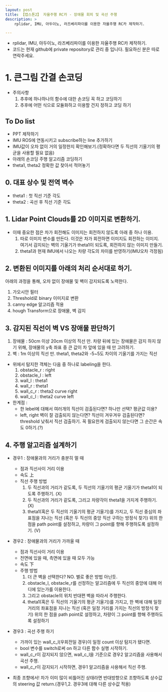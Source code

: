 ```yaml
---
layout: post
title: 【캡스톤2】 자율주행 RC카 - 장애물 회피 및 곡선 주행
description: >  
    rplidar, IMU, 아두이노, 라즈베리파이를 이용한 자율주행 RC카 제작하기.

---
```


- rplidar, IMU, 아두이노, 라즈베리파이를 이용한 자율주행 RC카 제작하기.
- 코드는 현재 github에 private repository로 관리 중 입니다. 필요하신 분은 따로 연락주세요.

# 1. 큰그림 간결 손코딩
- 주의사항
   1. 추후에 하나하나의 함수에 대한 손코딩 꼭 하고 코딩하기
   2. 추후에 어떤 식으로 모듈화하고 이용할 건지 정하고 코딩 하기

## To Do list
- PPT 제작하기
- IMU ROS에 연동시키고 subscribe하는 line 추가하기
- IMU값이 오차 없이 거의 일정한지 확인해보기.(정확하다면 두 직선의 기울기의 평균을 사용할 필요 없음)
- 아래의 손코딩 주행 알고리즘 코딩하기
- theta1, theta2 정확한 값 찾아서 적어놓기

## 0. 대표 상수 및 전역 벽수
- theta1 : 첫 직선 기준 각도
- theta2 : 곡선 후 직선 기준 각도

## 1. Lidar Point Clouds를 2D 이미지로 변환하기. 
- 이때 중요한 점은 차가 회전해도 이미지는 회전하지 않도록 아래 중 하나 이용.
    1. 따로 이미지 변수를 만든다. 이것은 차가 회전하면 이미지도 회전하는 이미지. 여기서 감지되는 벽의 기울기가 theta1이 되도록, 회전하지 않는 이미지 만들기.
    2. theta1과 현재 IMU에서 나오는 차량 각도의 차이를 반영하기(IMU오차 걱정됨)

## 2. 변환된 이미지를 아래의 처리 순서대로 하기.  
아래의 과정을 통해, 오차 없이 장애물 및 벽이 감지되도록 노력한다. 
1. 가오시안 필터
2. Threshold로 binary 이미지로 변환
3. canny edge 알고리즘 적용
4. hough Transform으로 장애물, 벽 감지
    
## 3. 감지된 직선이 벽 VS 장애물 판단하기
1. 장애물 : 50cm 이상 20cm 이상의 직선 만. 차량 뒤에 있는 장애물은 감지 하지 않기 위해, 장애물의 y축 좌표 중 큰 값이 차 앞에 있을 때 만 고려하기.
2. 벽 : 1m 이상의 직선 만. theta1, theta2와 -5~5도 차이의 기울기를 가지는 직선
- 위에서 탐지한 객체는 다음 중 하나로 labeling을 한다.   
    1. obstacle_r : right
    2. obstacle_l : left
    3. wall_l : theta1
    4. wall_r : theta1
    5. wall_c_r : theta2 curve right
    6. wall_c_l : theta2 curve left
- 한계점 : 
    - 한 lebel에 대해서 여러개의 직선이 검출된다면? 하나만 선택? 평균값 이용?
    - left, right 벽이 잘 검출되지 않는다면? 직선이 겨우겨우 검출된다면? threshold 낮춰서 직선 검출하기. 꼭 필요한게 검출되지 않는다면 그 순간은 속도 0하기.(?)

## 4. 주행 알고리즘 설계하기
- 경우1 : 장애물과의 거리가 충분히 멀 때
    - 점과 직선사이 거리 이용
    - 속도 上
    - 직선 주행 방법
        1. 두 직선과의 거리가 같도록, 두 직선의 기울기의 평균 기울기가 theta1이 되도록 주행하기. (X)  
        2. 두 직선과의 거리가 같도록, 그리고 차량각이 theta1을 가지게 주행하기. (X)
        3. theta1(혹은 두 직선의 기울기의 평균 기울기)를 가지고, 두 직선 중심의 좌표점을 지나는 직선 (혹은 두 직선의 중앙 직선 구하는 방정식 찾기) 위의 한 점을 path point를 설정하고, 차량이 그 point를 향해 주행하도록 설정하기. (V)

- 경우2 : 장애물과의 거리가 가까울 때
    - 점과 직선사이 거리 이용
    - 전면에 있을 때, 측면에 있을 때 모두 가능
    - 속도 下
    - 주행 방법 
        1. 더 큰 벽을 선택한다? NO. 별로 좋은 방법 아닌듯.
        2. obstacle_l, obstacle_r를 선정하는 알고리즘에 두 직선의 중앙에 대해 어디에 있는가를 이용한다.
        3. 그리고 obstacle의 위치 반대편 벽을 따라서 주행한다. 
        4. theta1(혹은 두 직선의 기울기의 평균 기울기)를 가지고, 한 벽에 대해 일정 거리의 좌표점을 지나는 직선 (혹은 일정 거리를 가지는 직선의 방정식 찾기) 위의 한 점을 path point로 설정하고, 차량이 그 point를 향해 주행하도록 설정하기 

- 경우3 : 곡선 주행 하기
    - 가까이 있는 wall_c_l(우회전일 경우)이 일정 count 이상 탐지가 됐다면. 
    - bool 변수를 switch로써 on 하고 다른 함수 실행 시작하기. 
    - wall_c_r이 감지되지 않으면, wall_c_l을 기준으로 경우2 알고리즘을 사용해서 곡선 주행. 
    - wall_c_r이 감지되기 시작하면, 경우1 알고리즘을 사용해서 직선 주행.

- 최종 조향에서! 차가 이미 많이 비틀어진 상태라면 반대방향으로 조향하도록 상수값의 steering 값 return.(경우1,2. 경우3에 대해 다른 상수값 적용)